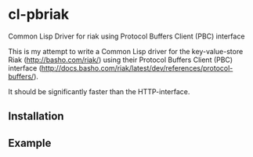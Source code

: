 cl-pbriak
=========

Common Lisp Driver for riak using Protocol Buffers Client (PBC) interface


This is my attempt to write a Common Lisp driver for the
key-value-store Riak (http://basho.com/riak/) using their Protocol
Buffers Client (PBC) interface
(http://docs.basho.com/riak/latest/dev/references/protocol-buffers/).

It should be significantly faster than the HTTP-interface.



Installation
------------



Example
-------


